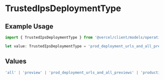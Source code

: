 # TrustedIpsDeploymentType

## Example Usage

```typescript
import { TrustedIpsDeploymentType } from '@vercel/client/models/operations';

let value: TrustedIpsDeploymentType = 'prod_deployment_urls_and_all_previews';
```

## Values

```typescript
'all' | 'preview' | 'prod_deployment_urls_and_all_previews' | 'production';
```
